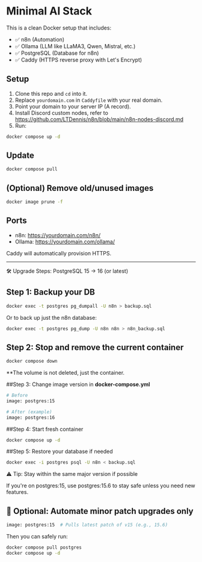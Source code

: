 # Minimal AI Stack

This is a clean Docker setup that includes:

- ✅ n8n (Automation)
- ✅ Ollama (LLM like LLaMA3, Qwen, Mistral, etc.)
- ✅ PostgreSQL (Database for n8n)
- ✅ Caddy (HTTPS reverse proxy with Let's Encrypt)

## Setup

1. Clone this repo and `cd` into it.
2. Replace `yourdomain.com` in `Caddyfile` with your real domain.
3. Point your domain to your server IP (A record).
4. Install Discord custom nodes, refer to  https://github.com/LTDennis/n8n/blob/main/n8n-nodes-discord.md
5. Run:

```bash
docker compose up -d
```

## Update

```bash
docker compose pull
```

## (Optional) Remove old/unused images

```bash
docker image prune -f
```

## Ports

- n8n: https://yourdomain.com/n8n/
- Ollama: https://yourdomain.com/ollama/

Caddy will automatically provision HTTPS.

----------------------------------------------------


🛠️ Upgrade Steps: PostgreSQL 15 → 16 (or latest)

## Step 1: Backup your DB

```bash
docker exec -t postgres pg_dumpall -U n8n > backup.sql
```

Or to back up just the n8n database:

```bash
docker exec -t postgres pg_dump -U n8n n8n > n8n_backup.sql
```

## Step 2: Stop and remove the current container

```bash
docker compose down
```
**The volume is not deleted, just the container.

##Step 3: Change image version in <b>docker-compose.yml</b>
```bash
# Before
image: postgres:15

# After (example)
image: postgres:16
```

##Step 4: Start fresh container

```bash
docker compose up -d
```

##Step 5: Restore your database if needed

```bash
docker exec -i postgres psql -U n8n < backup.sql
```

⚠️ Tip: Stay within the same major version if possible

If you're on postgres:15, use postgres:15.6 to stay safe unless you need new features.

## 🔁 Optional: Automate minor patch upgrades only

```bash
image: postgres:15  # Pulls latest patch of v15 (e.g., 15.6)
```

Then you can safely run:

```bash
docker compose pull postgres
docker compose up -d
```
